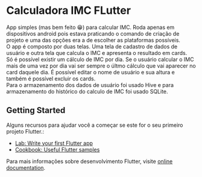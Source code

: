 # Calculadora IMC FLutter

App simples (mas bem feito 😁) para calcular IMC. Roda apenas em dispositivos android pois estava praticando o comando de criação de projeto e uma das opções era a de escolher as plataformas possíveis.  
O app é composto por duas telas. Uma tela de cadastro de dados de usuário e outra tela que calcula o IMC e apresenta o resultado em cards.  
Só é possível existir um cálculo de IMC por dia. Se o usuário calcular o IMC mais de uma vez por dia vai ser sempre o últmo cálculo que vai aparecer no card daquele dia.
É possível editar o nome de usuário e sua altura e também é possível excluir os cards.  
Para o armazenamento dos dados de usuário foi usado Hive e para armazenamento do histórico do calculo de IMC foi usado SQLite.

## Getting Started

Alguns recursos para ajudar você a começar se este for o seu primeiro projeto Flutter.:

- [Lab: Write your first Flutter app](https://docs.flutter.dev/get-started/codelab)
- [Cookbook: Useful Flutter samples](https://docs.flutter.dev/cookbook)

Para mais informações sobre desenvolvimento Flutter, visite
[online documentation](https://docs.flutter.dev/).

